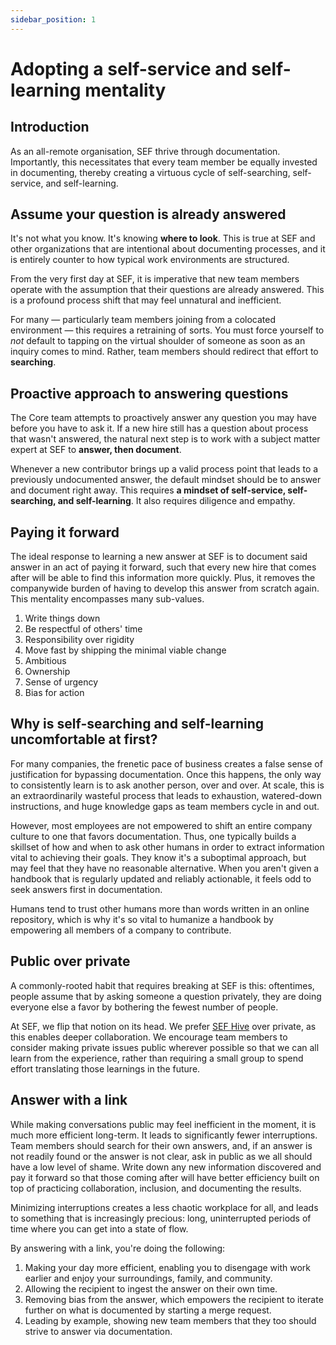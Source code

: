 ```yaml
---
sidebar_position: 1
---
```


# Adopting a self-service and self-learning mentality

## Introduction
As an all-remote organisation, SEF thrive through documentation. Importantly, this necessitates that every team member be equally invested in documenting, thereby creating a virtuous cycle of self-searching, self-service, and self-learning.

## Assume your question is already answered

It's not what you know. It's knowing **where to look**. This is true at SEF and other organizations that are intentional about documenting processes, and it is entirely counter to how typical work environments are structured.

From the very first day at SEF, it is imperative that new team members operate with the assumption that their questions are already answered. This is a profound process shift that may feel unnatural and inefficient.

For many — particularly team members joining from a colocated environment — this requires a retraining of sorts. You must force yourself to _not_ default to tapping on the virtual shoulder of someone as soon as an inquiry comes to mind. Rather, team members should redirect that effort to **searching**.

## Proactive approach to answering questions

The Core team attempts to proactively answer any question you may have before you have to ask it. If a new hire still has a question about process that wasn't answered, the natural next step is to work with a subject matter expert at SEF to **answer, then document**.

Whenever a new contributor brings up a valid process point that leads to a previously undocumented answer, the default mindset should be to answer and document right away. This requires **a mindset of self-service, self-searching, and self-learning**. It also requires diligence and empathy.

## Paying it forward

The ideal response to learning a new answer at SEF is to document said answer in an act of paying it forward, such that every new hire that comes after will be able to find this information more quickly. Plus, it removes the companywide burden of having to develop this answer from scratch again. This mentality encompasses many sub-values.
1. Write things down
1. Be respectful of others' time
1. Responsibility over rigidity
1. Move fast by shipping the minimal viable change
1. Ambitious
1. Ownership
1. Sense of urgency
1. Bias for action

## Why is self-searching and self-learning uncomfortable at first?

For many companies, the frenetic pace of business creates a false sense of justification for bypassing documentation. Once this happens, the only way to consistently learn is to ask another person, over and over. At scale, this is an extraordinarily wasteful process that leads to exhaustion, watered-down instructions, and huge knowledge gaps as team members cycle in and out.

However, most employees are not empowered to shift an entire company culture to one that favors documentation. Thus, one typically builds a skillset of how and when to ask other humans in order to extract information vital to achieving their goals. They know it's a suboptimal approach, but may feel that they have no reasonable alternative. When you aren't given a handbook that is regularly updated and reliably actionable, it feels odd to seek answers first in documentation.

Humans tend to trust other humans more than words written in an online repository, which is why it's so vital to humanize a handbook by empowering all members of a company to contribute.

## Public over private

A commonly-rooted habit that requires breaking at SEF is this: oftentimes, people assume that by asking someone a question privately, they are doing everyone else a favor by bothering the fewest number of people.

At SEF, we flip that notion on its head. We prefer [SEF Hive](https://sef.discourse.group) over private, as this enables deeper collaboration. We encourage team members to consider making private issues public wherever possible so that we can all learn from the experience, rather than requiring a small group to spend effort translating those learnings in the future.

## Answer with a link

While making conversations public may feel inefficient in the moment, it is much more efficient long-term. It leads to significantly fewer interruptions. Team members should search for their own answers, and, if an answer is not readily found or the answer is not clear, ask in public as we all should have a low level of shame. Write down any new information discovered and pay it forward so that those coming after will have better efficiency built on top of practicing collaboration, inclusion, and documenting the results.

Minimizing interruptions creates a less chaotic workplace for all, and leads to something that is increasingly precious: long, uninterrupted periods of time where you can get into a state of flow.

By answering with a link, you're doing the following:

1. Making your day more efficient, enabling you to disengage with work earlier and enjoy your surroundings, family, and community.
1. Allowing the recipient to ingest the answer on their own time.
1. Removing bias from the answer, which empowers the recipient to iterate further on what is documented by starting a merge request.
1. Leading by example, showing new team members that they too should strive to answer via documentation.

